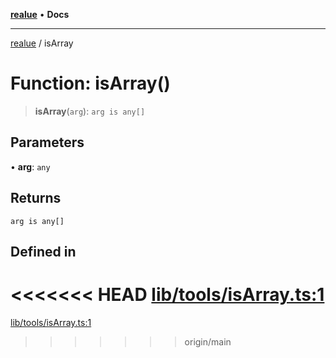 [**realue**](../README.md) • **Docs**

***

[realue](../README.md) / isArray

# Function: isArray()

> **isArray**(`arg`): `arg is any[]`

## Parameters

• **arg**: `any`

## Returns

`arg is any[]`

## Defined in

<<<<<<< HEAD
[lib/tools/isArray.ts:1](https://github.com/nevoland/realue/blob/cbce77129663d64110c6eeb5270a3b7841e0b453/lib/tools/isArray.ts#L1)
=======
[lib/tools/isArray.ts:1](https://github.com/nevoland/realue/blob/90be82ca388547f529d338e720e90d4eeb8b3263/lib/tools/isArray.ts#L1)
>>>>>>> origin/main
